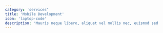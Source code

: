 ```yaml
---
category: 'services'
title: 'Mobile Development'
icon: 'laptop-code'
description: 'Mauris neque libero, aliquet vel mollis nec, euismod sed tellus. Mauris convallis dictum elit id volutpat.'
---
```

